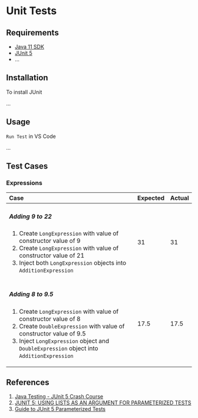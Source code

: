 # Unit Tests

## Requirements

- [Java 11 SDK](https://www.oracle.com/java/technologies/javase-jdk11-downloads.html)
- [JUnit 5](https://junit.org/junit5/)
- ...

## Installation

To install JUnit

...

## Usage

`Run Test` in VS Code

...

## Test Cases

### Expressions

| Case | Expected | Actual |
| :--- | :--- | :--- |
| <h5>Adding 9 to 22</h5><ol><li>Create `LongExpression` with value of constructor value of 9</li><li>Create `LongExpression` with value of constructor value of 21</li><li>Inject both `LongExpression` objects into `AdditionExpression`</li></ol> | 31 | 31 |
| <h5>Adding 8 to 9.5</h5><ol><li>Create `LongExpression` with value of constructor value of 8</li><li>Create `DoubleExpression` with value of constructor value of 9.5</li><li>Inject `LongExpression` object and `DoubleExpression` object into `AdditionExpression`</li></ol> | 17.5 | 17.5 |

## References

1. [Java Testing - JUnit 5 Crash Course](https://www.youtube.com/watch?v=flpmSXVTqBI&list=WL&index=10)
2. [JUNIT 5: USING LISTS AS AN ARGUMENT FOR PARAMETERIZED TESTS](https://blog.felix-seifert.com/junit-5-parameterized-tests-using-lists-as-argument/)
3. [Guide to JUnit 5 Parameterized Tests](https://www.baeldung.com/parameterized-tests-junit-5)
